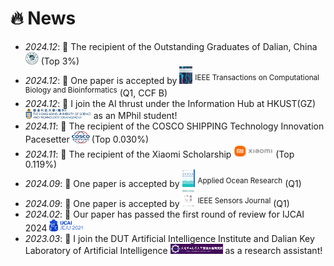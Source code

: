 # 🔥 News
- *2024.12*: 🎉 The recipient of the Outstanding Graduates of Dalian, China <img src='./images/dalian.png' style='width: 1.5em;'> (Top 3%)
- *2024.12*: 🎉 One paper is accepted by <img src='./images/TCBB.png' style='width: 1.5em;'> <sup>IEEE Transactions on Computational Biology and Bioinformatics</sup> (Q1, CCF B) 
- *2024.12*: 🎉 I join the AI thrust under the Information Hub at HKUST(GZ) <img src='./images/hkust(gz)1.png' style='width: 7.5em;'> as an MPhil student!
- *2024.11*: 🎉 The recipient of the COSCO SHIPPING Technology Innovation Pacesetter<img src='./images/cosco.png' style='width: 2.5em;'>(Top 0.030%)
- *2024.11*: 🎉 The recipient of the Xiaomi Scholarship <img src='./images/xiaomi.png' style='width: 4.5em;'> (Top 0.119%)
- *2024.09*: 🎉 One paper is accepted by <img src='./images/APOR.png' style='width: 1.5em;'> <sup>Applied Ocean Research</sup> (Q1) 
- *2024.09*: 🎉 One paper is accepted by <img src='./images/JS.png' style='width: 1.5em;'> <sup>IEEE Sensors Journal</sup> (Q1)
- *2024.02*: 🎉 Our paper has passed the first round of review for IJCAI 2024 <img src='./images/IJCAI.jpg' style='width: 4em;'> 
- *2023.03*: 🎉 I join the DUT Artificial Intelligence Institute and Dalian Key Laboratory of Artificial Intelligence <img src='./images/dutAI.png' style='width: 6em;'> as a research assistant!

